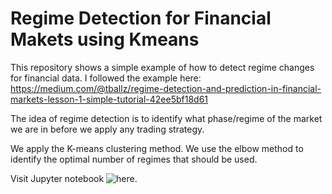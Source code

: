 # Regime Detection for Financial Makets using Kmeans
 
This repository shows a simple example of how to detect regime changes for financial data. I followed the example here: https://medium.com/@tballz/regime-detection-and-prediction-in-financial-markets-lesson-1-simple-tutorial-42ee5bf18d61

The idea of regime detection is to identify what phase/regime of the market we are in before we apply any trading strategy.

We apply the K-means clustering method. We use the elbow method to identify the optimal number of regimes that should be used.

Visit Jupyter notebook ![here](http://localhost:8888/notebooks/RegimeDetection_Financial_Markets_KMeans.ipynb).
